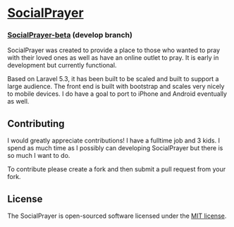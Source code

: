 # [SocialPrayer](http://www.social-prayer.com)
### [SocialPrayer-beta](http://wwwdev.social-prayer.com) (develop branch)

SocialPrayer was created to provide a place to those who wanted to pray with their loved ones as well as have an online outlet to pray. It is early in development but currently functional. 

Based on Laravel 5.3, it has been built to be scaled and built to support a large audience. The front end is built with bootstrap and scales very nicely to mobile devices. I do have a goal to port to iPhone and Android eventually as well.

## Contributing

I would greatly appreciate contributions! I have a fulltime job and 3 kids. I spend as much time as I possibly can developing SocialPrayer but there is so much I want to do. 

To contribute please create a fork and then submit a pull request from your fork.

## License

The SocialPrayer is open-sourced software licensed under the [MIT license](http://opensource.org/licenses/MIT).

